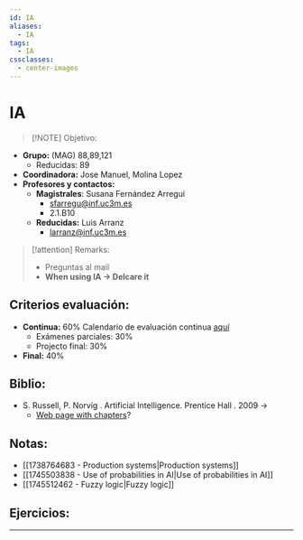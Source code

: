 ```yaml
---
id: IA
aliases:
  - IA
tags:
  - IA
cssclasses:
  - center-images
---
```

# IA

> [!NOTE] Objetivo: 
> 
+ **Grupo:** (MAG) 88,89,121
	+ Reducidas: 89
+ **Coordinadora:** Jose Manuel, Molina Lopez
+ **Profesores y contactos:** 
	+ **Magistrales**: Susana Fernández Arregui
		+ sfarregu@inf.uc3m.es
		+ 2.1.B10
	+ **Reducidas:** Luis Arranz
		+ larranz@inf.uc3m.es

> [!attention]  Remarks: 
>  + Preguntas al mail
>  + **When using IA → Delcare it**

## Criterios evaluación:
+ **Continua:** 60%
  Calendario de evaluación continua [aquí](https://aulaglobal.uc3m.es/pluginfile.php/7426894/mod_resource/content/5/Schedule-IA-2025.pdf)
	+ Exámenes parciales: 30%
	+ Projecto final: 30%
+ **Final:** 40%

## Biblio:
+ S. Russell, P. Norvig . Artificial Intelligence. Prentice Hall . 2009 → 
	+ [Web page with chapters](http://ir.juit.ac.in:8080/jspui/bitstream/123456789/10649/1/Artificial%20Intelligence-%20a%20modern%20approach%20by%20Stuart%20J.%20Russell.pdf)?


## Notas:
+ [[1738764683 - Production systems|Production systems]]
+ [[1745503838 - Use of probabilities in AI|Use of probabilities in AI]]
+ [[1745512462 - Fuzzy logic|Fuzzy logic]]

## Ejercicios:


***
